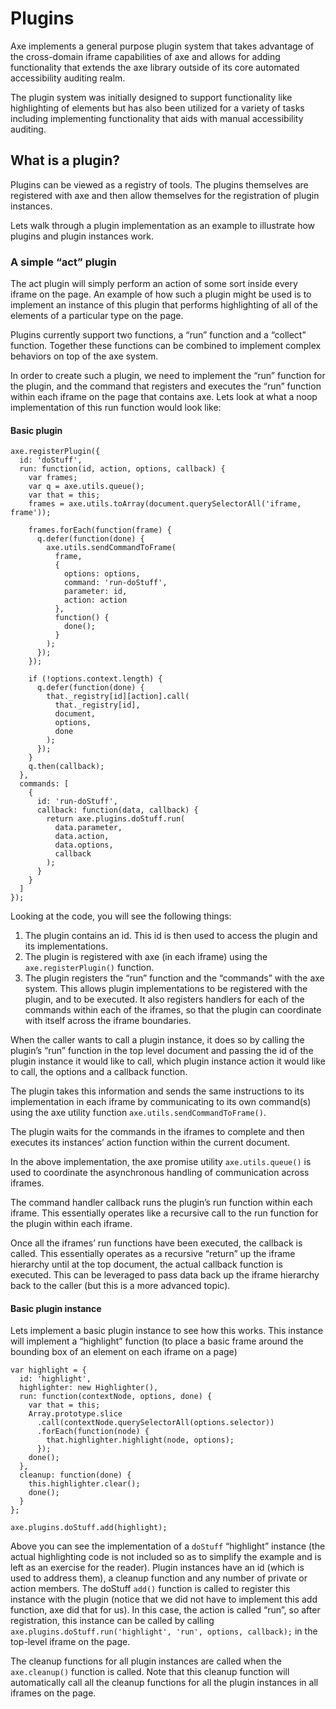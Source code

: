 Plugins
=======

Axe implements a general purpose plugin system that takes advantage of the cross-domain iframe capabilities of axe and allows for adding functionality that extends the axe library outside of its core automated accessibility auditing realm.

The plugin system was initially designed to support functionality like highlighting of elements but has also been utilized for a variety of tasks including implementing functionality that aids with manual accessibility auditing.

What is a plugin?
-----------------

Plugins can be viewed as a registry of tools. The plugins themselves are registered with axe and then allow themselves for the registration of plugin instances.

Lets walk through a plugin implementation as an example to illustrate how plugins and plugin instances work.

### A simple “act” plugin

The act plugin will simply perform an action of some sort inside every iframe on the page. An example of how such a plugin might be used is to implement an instance of this plugin that performs highlighting of all of the elements of a particular type on the page.

Plugins currently support two functions, a “run” function and a “collect” function. Together these functions can be combined to implement complex behaviors on top of the axe system.

In order to create such a plugin, we need to implement the “run” function for the plugin, and the command that registers and executes the “run” function within each iframe on the page that contains axe. Lets look at what a noop implementation of this run function would look like:

#### Basic plugin

    axe.registerPlugin({
      id: 'doStuff',
      run: function(id, action, options, callback) {
        var frames;
        var q = axe.utils.queue();
        var that = this;
        frames = axe.utils.toArray(document.querySelectorAll('iframe, frame'));

        frames.forEach(function(frame) {
          q.defer(function(done) {
            axe.utils.sendCommandToFrame(
              frame,
              {
                options: options,
                command: 'run-doStuff',
                parameter: id,
                action: action
              },
              function() {
                done();
              }
            );
          });
        });

        if (!options.context.length) {
          q.defer(function(done) {
            that._registry[id][action].call(
              that._registry[id],
              document,
              options,
              done
            );
          });
        }
        q.then(callback);
      },
      commands: [
        {
          id: 'run-doStuff',
          callback: function(data, callback) {
            return axe.plugins.doStuff.run(
              data.parameter,
              data.action,
              data.options,
              callback
            );
          }
        }
      ]
    });

Looking at the code, you will see the following things:

1.  The plugin contains an id. This id is then used to access the plugin and its implementations.
2.  The plugin is registered with axe (in each iframe) using the `axe.registerPlugin()` function.
3.  The plugin registers the “run” function and the “commands” with the axe system. This allows plugin implementations to be registered with the plugin, and to be executed. It also registers handlers for each of the commands within each of the iframes, so that the plugin can coordinate with itself across the iframe boundaries.

When the caller wants to call a plugin instance, it does so by calling the plugin’s “run” function in the top level document and passing the id of the plugin instance it would like to call, which plugin instance action it would like to call, the options and a callback function.

The plugin takes this information and sends the same instructions to its implementation in each iframe by communicating to its own command(s) using the axe utility function `axe.utils.sendCommandToFrame()`.

The plugin waits for the commands in the iframes to complete and then executes its instances’ action function within the current document.

In the above implementation, the axe promise utility `axe.utils.queue()` is used to coordinate the asynchronous handling of communication across iframes.

The command handler callback runs the plugin’s run function within each iframe. This essentially operates like a recursive call to the run function for the plugin within each iframe.

Once all the iframes’ run functions have been executed, the callback is called. This essentially operates as a recursive “return” up the iframe hierarchy until at the top document, the actual callback function is executed. This can be leveraged to pass data back up the iframe hierarchy back to the caller (but this is a more advanced topic).

#### Basic plugin instance

Lets implement a basic plugin instance to see how this works. This instance will implement a “highlight” function (to place a basic frame around the bounding box of an element on each iframe on a page)

    var highlight = {
      id: 'highlight',
      highlighter: new Highlighter(),
      run: function(contextNode, options, done) {
        var that = this;
        Array.prototype.slice
          .call(contextNode.querySelectorAll(options.selector))
          .forEach(function(node) {
            that.highlighter.highlight(node, options);
          });
        done();
      },
      cleanup: function(done) {
        this.highlighter.clear();
        done();
      }
    };

    axe.plugins.doStuff.add(highlight);

Above you can see the implementation of a `doStuff` “highlight” instance (the actual highlighting code is not included so as to simplify the example and is left as an exercise for the reader). Plugin instances have an id (which is used to address them), a cleanup function and any number of private or action members. The doStuff `add()` function is called to register this instance with the plugin (notice that we did not have to implement this add function, axe did that for us). In this case, the action is called “run”, so after registration, this instance can be called by calling `axe.plugins.doStuff.run('highlight', 'run', options, callback);` in the top-level iframe on the page.

The cleanup functions for all plugin instances are called when the `axe.cleanup()` function is called. Note that this cleanup function will automatically call all the cleanup functions for all the plugin instances in all iframes on the page.
